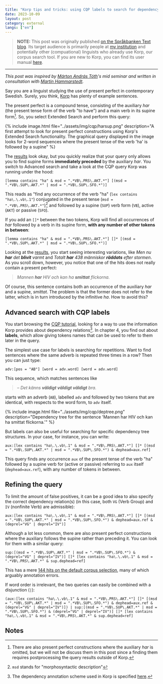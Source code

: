 ```yaml
---
title: "Korp tips and tricks: using CQP labels to search for dependency structures"
date: 2023-10-09
layout: post
category: external
langs: ["en"]
---
```


> __NOTE:__ This post was originally published [on the Språkbanken Text blog](https://spraakbanken.gu.se/blogg/20231009-korp-tips-and-tricks-using-cqp-labels-to-search-for-dependency-structures).
> Its target audience is primarily people at [my institution](https://www.gu.se/en/swedish) and potentially other (compuational) linguists who already use Korp, our corpus search tool.
> If you are new to Korp, you can find its user manual [here](https://spraakbanken.gu.se/en/tools/korp/user-manual).

---

_This post was inspired by [Márton András Tóth](https://www.gu.se/om-universitetet/hitta-person/martontoth)'s mid seminar and written in consultation with [Martin Hammarstedt](https://spraakbanken.gu.se/om/personal/martin)._

Say you are a linguist studying the use of present perfect in contemporary Swedish. Surely, you think, [Korp](https://spraakbanken.gu.se/korp) has plenty of example sentences.

The present perfect is a compound tense, consisting of the auxiliary _har_ (the present tense form of the verb "to have") and a main verb in its supine form[^1].
So, you select Extended Search and perform this query:

{% include image.html file="../assets/img/cqp/harsup.png" description="A first attempt to look for present perfect constructions using Korp's Extended Search functionality. The graphical query displayed in the image looks for 2-word sequences where the present tense of the verb 'ha' is followed by a supine" %}


The [results](https://spraakbanken.gu.se/korp/#?cqp=%5B%5D&%20msd%20_=%20%22VB%5C.PRS%5C.AKT%22%5D%20%5B(msd%20_%3D%20%22VB%5C.SUP%5C.AKT%22%20%7C%20msd%20_%3D%20%22VB%5C.SUP%5C.SFO%22)%5D&corpus=attasidor,da,svt-2004,svt-2005,svt-2006,svt-2007,svt-2008,svt-2009,svt-2010,svt-2011,svt-2012,svt-2013,svt-2014,svt-2015,svt-2016,svt-2017,svt-2018,svt-2019,svt-2020,svt-2021,svt-2022,svt-2023,svt-nodate&search_tab=2&lang=eng&%20msd%20=%20%22.*VB%5C.PRS%5C.AKT.*%22%5D%20%5B%5D*%20%5B(msd%20%3D%20%22.*VB%5C.SUP%5C.AKT.*%22%20%7C%20msd%20%3D%20%22.*VB%5C.SUP%5C.SFO.*%22)%5D&search=cqp%7C%5Blemma%20contains%20%22ha%22%20%26%20msd%20%3D%20%22.*VB%5C.PRS%5C.AKT.*%22%5D%20%5B%5D*%20%5B(msd%20%3D%20%22.*VB%5C.SUP%5C.AKT.*%22%20%7C%20msd%20%3D%20%22.*VB%5C.SUP%5C.SFO.*%22)%5D) look okay, but you quickly realize that your query only allows you to find supine forms __immediately preceded__ by the auxiliary _har_.
You switch to Advanced search and take a look at the CQP query Korp was running under the hood:  

```cqp
[lemma contains "ha" & msd = ".*VB\.PRS\.AKT.*"] [(msd = ".*VB\.SUP\.AKT.*" | msd = ".*VB\.SUP\.SFO.*")]
```

This reads as "find any occurrence of the verb "ha" (`lex contains "ha\.\.vb\.1"`) conjugated in the present tense (`msd = ".*VB\.PRS\.AKT.*"`)[^2] and followed by a supine (`SUP`) verb form (`VB`), active (`AKT`) or passive (`SFO`).

If you add an `[]*` between the two tokens, Korp will find all occurrences of _har_ followed by a verb in its supine form, __with any number of other tokens in between__:

```cqp
[lemma contains "ha" & msd = ".*VB\.PRS\.AKT.*"] []* [(msd = ".*VB\.SUP\.AKT.*" | msd = ".*VB\.SUP\.SFO.*")]
```

Looking at the [results](https://spraakbanken.gu.se/korp/#?lang=eng&cqp=%5B%5D&corpus=attasidor,da,svt-2004,svt-2005,svt-2006,svt-2007,svt-2008,svt-2009,svt-2010,svt-2011,svt-2012,svt-2013,svt-2014,svt-2015,svt-2016,svt-2017,svt-2018,svt-2019,svt-2020,svt-2021,svt-2022,svt-2023,svt-nodate&search_tab=2&search=cqp%7C%5Blemma%20contains%20%22ha%22%20%26%20msd%20%3D%20%22.*VB%5C.PRS%5C.AKT.*%22%5D%20%5B%5D*%20%5B(msd%20%3D%20%22.*VB%5C.SUP%5C.AKT.*%22%20%7C%20msd%20%3D%20%22.*VB%5C.SUP%5C.SFO.*%22)%5D), you start seeing interesting variations, like _Men nu __har__ det __blivit__ varmt_ and _Totalt __har__ 438 människor __räddats__ efter stormen_.
As you scroll down, however, you notice that one of the hits does not really contain a present perfect:

> _Mannen __har__ HIV och kan ha __smittat__ flickorna._ 

Of course, this sentence contains both an occurrence of the auxiliary _har_ and a supine, _smittat_.
The problem is that the former does not refer to the latter, which is in turn introduced by the infinitive _ha_.
How to avoid this?

## Advanced search with CQP labels
You start browsing the [CQP tutorial](https://cwb.sourceforge.io/files/CQP_Tutorial.pdf), looking for a way to use the information Korp provides about dependency relations[^3].
In chapter 4, you find out about __labels__, which allow giving tokens names that can be used to refer to them later in the query.  

The simplest use case for labels is searching for repetitions.
Want to find sentences where the same adverb is repeated three times in a row? Then you can just type:

```cpq
adv:[pos = "AB"] [word = adv.word] [word = adv.word]
```

This sequence, which matches sentences like

> _– Det känns __väldigt väldigt väldigt__ bra._ 

starts with an adverb (`AB`), labelled `adv` and followed by two tokens that are identical, with respects to the word form, to `adv` itself.

{% include image.html file="../assets/img/cqp/deptree.png" description="Dependency tree for the sentence 'Mannen har HIV och kan ha smittat flickorna.'" %}


But labels can also be useful for searching for specific dependency tree structures.
In your case, for instance, you can write:

```cqp
aux:[lex contains "ha\.\.vb\.1" & msd = ".*VB\.PRS\.AKT.*"] []* [(msd = ".*VB\.SUP\.AKT.*" | msd = ".*VB\.SUP\.SFO.*") & dephead=aux.ref]
```

This query finds any occurrence `aux` of the present tense of the verb "ha" followed by a supine verb for (active or passive) referring to `aux` itself (`dephead=aux.ref`), with any number of tokens in between.

## Refining the query 
To limit the amount of false positives, it can be a good idea to also specify the correct dependency relation(s) (in this case, both `VG` (Verb Group) and `IV` (nonfinite Verb) are admissible):

```cqp
aux:[lex contains "ha\.\.vb\.1" & msd = ".*VB\.PRS\.AKT.*"] []* [(msd = ".*VB\.SUP\.AKT.*" | msd = ".*VB\.SUP\.SFO.*") & dephead=aux.ref & (deprel="VG" | deprel="IV")]
```

Although a lot less common, there are also present perfect constructions where the auxiliary follows the supine rather than preceding it.
You can look for them with a similar query:

```cqp
sup:[(msd = ".*VB\.SUP\.AKT.*" | msd = ".*VB\.SUP\.SFO.*") & (deprel="VG" | deprel="IV")] []* [lex contains "ha\.\.vb\.1" & msd = ".*VB\.PRS\.AKT.*" & sup.dephead=ref]
```

This has a mere [144 hits on the default corpus selection](https://spraakbanken.gu.se/korp/#?cqp=%5B%5D&corpus=attasidor,da,svt-2004,svt-2005,svt-2006,svt-2007,svt-2008,svt-2009,svt-2010,svt-2011,svt-2012,svt-2013,svt-2014,svt-2015,svt-2016,svt-2017,svt-2018,svt-2019,svt-2020,svt-2021,svt-2022,svt-2023,svt-nodate&search_tab=2&search=cqp%7Csup:%5B(msd%20%3D%20%22.*VB%5C.SUP%5C.AKT.*%22%20%7C%20msd%20%3D%20%22.*VB%5C.SUP%5C.SFO.*%22)%20%26%20(deprel%3D%22VG%22%20%7C%20deprel%3D%22IV%22)%5D%20%5B%5D*%20%5Blex%20contains%20%22ha%5C.%5C.vb%5C.1%22%20%26%20msd%20%3D%20%22.*VB%5C.PRS%5C.AKT.*%22%20%26%20sup.dephead%3Dref%5D), many of which arguably annotation errors.

If word order is irrelevant, the two queries can easily be combined with a disjunction (`|`):

```cqp
(aux:[lex contains "ha\.\.vb\.1" & msd = ".*VB\.PRS\.AKT.*"] []* [(msd = ".*VB\.SUP\.AKT.*" | msd = ".*VB\.SUP\.SFO.*") & dephead=aux.ref & (deprel="VG" | deprel="IV")]) | sup:[(msd = ".*VB\.SUP\.AKT.*" | msd = ".*VB\.SUP\.SFO.*") & (deprel="VG" | deprel="IV")] []* [lex contains "ha\.\.vb\.1" & msd = ".*VB\.PRS\.AKT.*" & sup.dephead=ref]
```

## Notes
[^1]: There are also present perfect constructions where the auxiliary _har_ is omitted, but we will not be discuss them in this post since a finding them requires postprocessing the query results outside of Korp.
[^2]: `msd` stands for "morphosyntactic description"
[^3]: The dependency annotation scheme used in Korp is specified [here](https://cl.lingfil.uu.se/~nivre/swedish_treebank/#synt).